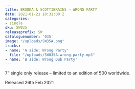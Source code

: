 ```yaml
---
title: BRODKA & SCOTTIBRAINS – WRONG PARTY
date: 2021-01-21 10:31:00 Z
categories:
- single
sku: SW035
releaseprefix: SW
cataloguenumber: '035'
image: "/uploads/SW35A.png"
tracks:
- name: 'A side: Wrong Party'
  file: "/uploads/SW035A-wrong-party.mp3"
- name: 'B side: Wrong Dub Party'
---
```


7” single only release – limited to an edition of 500 worldwide.

Released 26th Feb 2021
